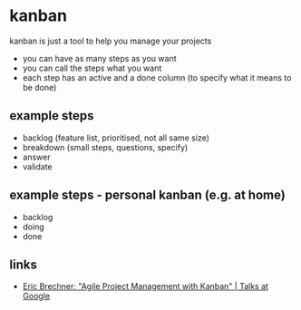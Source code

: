# kanban

kanban is just a tool to help you manage your projects

* you can have as many steps as you want
* you can call the steps what you want
* each step has an active and a done column (to specify what it means to be done)

## example steps
* backlog (feature list, prioritised, not all same size)
* breakdown (small steps, questions, specify)
* answer
* validate

## example steps - personal kanban (e.g. at home)
* backlog
* doing
* done

## links
* [Eric Brechner: "Agile Project Management with Kanban" | Talks at Google](https://youtu.be/CD0y-aU1sXo)
